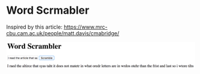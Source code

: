 Word Scrmabler
===

Inspired by this article: https://www.mrc-cbu.cam.ac.uk/people/matt.davis/cmabridge/

![screen cap](screenCap.png)